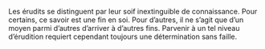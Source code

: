 ﻿---
skill_proficiencies: deux au choix parmi [Histoire](abilities_intelligence_hd.md#histoire), [Loi], [Mystères], [Nature](abilities_intelligence_hd.md#nature), [Sciences], [Théologie].
mastered_tools: 'un au choix parmi : matériel de calligraphie, outils de cartographe ou matériel d’alchimiste.'
mastered_languages: une langue au choix, à l’oral et à l’écrit. De plus, le personnage sait écrire sa langue natale.
equipment: habits de bonne qualité, deux bougies de cire, matériel de calligraphie ou outils de cartographe ou matériel d’alchimiste, quelques lettres de correspondance avec un ou plusieurs confrère(s), bourse contenant 20 sous.
id: background_scholar_fr.md#Érudit
name: Érudit
alt_name: '[Scholar](background_scholar_en.md) (RPG p43)'
source: (JDR p41)
---
Les érudits se distinguent par leur soif inextinguible de connaissance. Pour certains, ce savoir est une fin en soi. Pour d’autres, il ne s’agit que d’un moyen parmi d’autres d’arriver à d’autres fins. Parvenir à un tel niveau d’érudition requiert cependant toujours une détermination sans faille.

